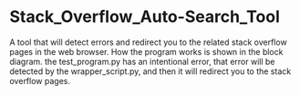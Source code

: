 # Stack_Overflow_Auto-Search_Tool
A tool that will detect errors and redirect you to the related stack overflow pages in the web browser.
How the program works is shown in the block diagram.
the test_program.py has an intentional error, that error will be detected by the wrapper_script.py, and then it will redirect you to the stack overflow pages.

